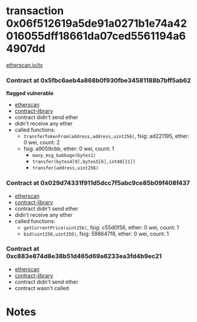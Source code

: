 # transaction 0x06f512619a5de91a0271b1e74a42016055dff18661da07ced5561194a64907dd

[etherscan.io/tx](https://etherscan.io/tx/0x06f512619a5de91a0271b1e74a42016055dff18661da07ced5561194a64907dd)


### Contract at 0x5fbc6aeb4a868b0f930fbe34581188b7bff5ab62

**flagged vulnerable**

* [etherscan](https://etherscan.io/address/0x5fbc6aeb4a868b0f930fbe34581188b7bff5ab62)
* [contract-library](https://contract-library.com/contracts/Ethereum/5fbc6aeb4a868b0f930fbe34581188b7bff5ab62)
* contract didn't send ether
* didn't receive any ether
* called functions:
    * `transferTokenFrom(address,address,uint256)`, fsig: ad221195, ether: 0 wei, count: 2
    * fsig: a9059cbb, ether: 0 wei, count: 1
        * `many_msg_babbage(bytes1)`
        * `transfer(bytes4[9],bytes5[6],int48[11])`
        * `transfer(address,uint256)`


### Contract at 0x029d74331f911d5dcc7f5abc9ce85b09f408f437

* [etherscan](https://etherscan.io/address/0x029d74331f911d5dcc7f5abc9ce85b09f408f437)
* [contract-library](https://contract-library.com/contracts/Ethereum/029d74331f911d5dcc7f5abc9ce85b09f408f437)
* contract didn't send ether
* didn't receive any ether
* called functions:
    * `getCurrentPrice(uint256)`, fsig: c55d0f56, ether: 0 wei, count: 1
    * `bid(uint256,uint256)`, fsig: 598647f8, ether: 0 wei, count: 1


### Contract at 0xc883e874d8e38b51d465d69a6233ea3fd4b9ec21

* [etherscan](https://etherscan.io/address/0xc883e874d8e38b51d465d69a6233ea3fd4b9ec21)
* [contract-library](https://contract-library.com/contracts/Ethereum/c883e874d8e38b51d465d69a6233ea3fd4b9ec21)
* contract didn't send ether
* contract wasn't called

# Notes

